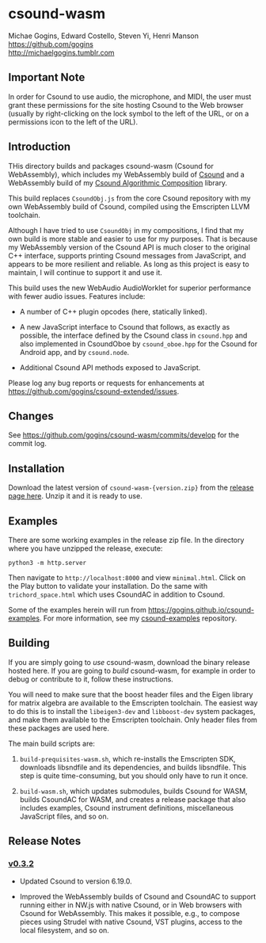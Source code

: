 # csound-wasm

Michae Gogins, Edward Costello, Steven Yi, Henri Manson<br>
https://github.com/gogins<br>
http://michaelgogins.tumblr.com

## Important Note

In order for Csound to use audio, the microphone, and MIDI, the user must 
grant these permissions for the site hosting Csound to the Web browser 
(usually by right-clicking on the lock symbol to the left of the URL, or 
on a permissions icon to the left of the URL).

## Introduction

THis directory builds and packages csound-wasm (Csound for WebAssembly), 
which includes my WebAssembly build of [Csound](https://github.com/csound/csound) 
and a WebAssembly build of my [Csound Algorithmic Composition](https://github.com/gogins/csound-ac) 
library.

This build replaces `CsoundObj.js` from the core Csound repository with my 
own WebAssembly build of Csound, compiled using the Emscripten LLVM 
toolchain.

Although I have tried to use `CsoundObj` in my compositions, I find that 
my own build is more stable and easier to use for my purposes. That is because 
my WebAssembly version of the Csound API is much closer to the original C++ 
interface, supports printing Csound messages from JavaScript, and appears to 
be more resilient and reliable. As long as this project is easy to maintain, I 
will continue to support it and use it.

This build uses the new WebAudio AudioWorklet for superior performance with 
fewer audio issues. Features include:

* A number of C++ plugin opcodes (here, statically linked).

* A new JavaScript interface to Csound that follows, as exactly as possible,
  the interface defined by the Csound class in `csound.hpp` and also
  implemented in CsoundOboe by `csound_oboe.hpp` for the Csound for Android
  app, and by `csound.node`.

* Additional Csound API methods exposed to JavaScript.

Please log any bug reports or requests for enhancements at
https://github.com/gogins/csound-extended/issues.

## Changes

See https://github.com/gogins/csound-wasm/commits/develop for the commit log.

## Installation

Download the latest version of `csound-wasm-{version.zip}` from the 
[release page here](https://github.com/gogins/csound-extended/releases). Unzip 
it and it is ready to use.

## Examples

There are some working examples in the release zip file. In the directory where 
you have unzipped the release, execute:

```
python3 -m http.server
```

Then navigate to `http://localhost:8000` and view `minimal.html`. Click on 
the Play button to validate your installation. Do the same with 
`trichord_space.html` which uses CsoundAC in addition to Csound.

Some of the examples herein will run from 
https://gogins.github.io/csound-examples. For more information, see my 
[csound-examples](https://github.com/gogins/csound-examples) repository.

## Building

If you are simply going to _use_ csound-wasm, download the binary release 
hosted here. If you are going to _build_ csound-wasm, for example in order to 
debug or contribute to it, follow these instructions.

You will need to make sure that the boost header files and the Eigen library 
for matrix algebra are available to the Emscripten toolchain. The easiest way 
to do this is to install the `libeigen3-dev` and `libboost-dev` system 
packages, and make them available to the Emscripten toolchain. Only header 
files from these packages are used here.

The main build scripts are:

1. `build-prequisites-wasm.sh`, which re-installs the Emscripten SDK, 
   downloads libsndfile and its dependencies, and builds libsndfile. This step 
   is quite time-consuming, but you should only have to run it once. 
   
2. `build-wasm.sh`, which updates submodules, builds Csound for WASM, builds 
   CsoundAC for WASM, and creates a release package that also includes 
   examples, Csound instrument definitions, miscellaneous JavaScript files, 
   and so on.

## Release Notes

### [v0.3.2](https://github.com/gogins/csound-wasm/commits/v0.3.2)

 - Updated Csound to version 6.19.0.

 - Improved the WebAssembly builds of Csound and CsoundAC to support 
   running either in NW.js with native Csound, or in Web browsers with 
   Csound for WebAssembly. This makes it possible, e.g., to compose pieces 
   using Strudel with native Csound, VST plugins, access to the local 
   filesystem, and so on.

